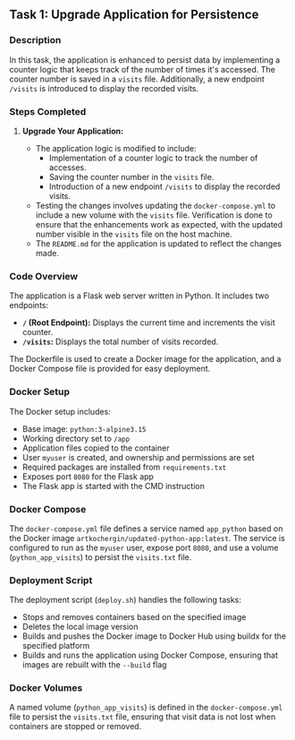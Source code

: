 ## Task 1: Upgrade Application for Persistence

### Description

In this task, the application is enhanced to persist data by implementing a counter logic that keeps track of the number of times it's accessed. The counter number is saved in a `visits` file. Additionally, a new endpoint `/visits` is introduced to display the recorded visits.

### Steps Completed

1. **Upgrade Your Application:**

   - The application logic is modified to include:
     - Implementation of a counter logic to track the number of accesses.
     - Saving the counter number in the `visits` file.
     - Introduction of a new endpoint `/visits` to display the recorded visits.
   - Testing the changes involves updating the `docker-compose.yml` to include a new volume with the `visits` file. Verification is done to ensure that the enhancements work as expected, with the updated number visible in the `visits` file on the host machine.
   - The `README.md` for the application is updated to reflect the changes made.

### Code Overview

The application is a Flask web server written in Python. It includes two endpoints:

- **`/` (Root Endpoint):** Displays the current time and increments the visit counter.
- **`/visits`:** Displays the total number of visits recorded.

The Dockerfile is used to create a Docker image for the application, and a Docker Compose file is provided for easy deployment.

### Docker Setup

The Docker setup includes:

- Base image: `python:3-alpine3.15`
- Working directory set to `/app`
- Application files copied to the container
- User `myuser` is created, and ownership and permissions are set
- Required packages are installed from `requirements.txt`
- Exposes port `8080` for the Flask app
- The Flask app is started with the CMD instruction

### Docker Compose

The `docker-compose.yml` file defines a service named `app_python` based on the Docker image `artkochergin/updated-python-app:latest`. The service is configured to run as the `myuser` user, expose port `8080`, and use a volume (`python_app_visits`) to persist the `visits.txt` file.

### Deployment Script

The deployment script (`deploy.sh`) handles the following tasks:

- Stops and removes containers based on the specified image
- Deletes the local image version
- Builds and pushes the Docker image to Docker Hub using buildx for the specified platform
- Builds and runs the application using Docker Compose, ensuring that images are rebuilt with the `--build` flag

### Docker Volumes

A named volume (`python_app_visits`) is defined in the `docker-compose.yml` file to persist the `visits.txt` file, ensuring that visit data is not lost when containers are stopped or removed.
